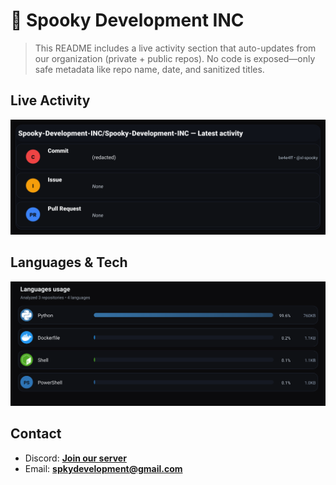 # 👻 Spooky Development INC

> This README includes a live activity section that auto-updates from our organization (private + public repos). No code is exposed—only safe metadata like repo name, date, and sanitized titles.

## Live Activity
![Repo Snapshot](./assets/repo-snapshot.svg?v=eece9838bc)

## Languages & Tech
![Languages Usage](./assets/languages.svg?v=c00fbb5069)

## Contact
- Discord: **[Join our server](https://discord.gg/XYspZgEEJb)**
- Email: **spkydevelopment@gmail.com**
